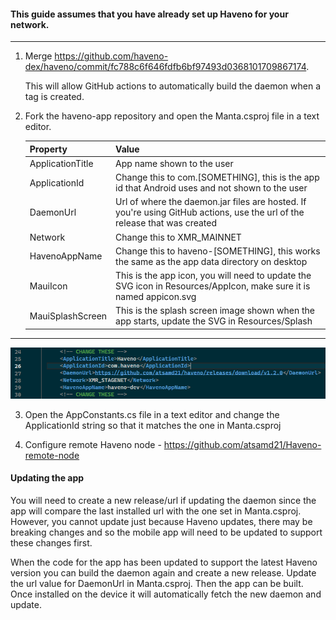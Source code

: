 ﻿#### This guide assumes that you have already set up Haveno for your network.
***********************************************

1.  Merge https://github.com/haveno-dex/haveno/commit/fc788c6f646fdfb6bf97493d0368101709867174.

    This will allow GitHub actions to automatically build the daemon when a tag is created. 

2. Fork the haveno-app repository and open the Manta.csproj file in a text editor.

    | Property              | Value                                 
    |-----------------------|---------------------------------------
    | ApplicationTitle      | App name shown to the user
    | ApplicationId         | Change this to com.[SOMETHING], this is the app id that Android uses and not shown to the user
    | DaemonUrl             | Url of where the daemon.jar files are hosted. If you're using GitHub actions, use the url of the release that was created
    | Network               | Change this to XMR_MAINNET
    | HavenoAppName         | Change this to haveno-[SOMETHING], this works the same as the app data directory on desktop
    | MauiIcon              | This is the app icon, you will need to update the SVG icon in Resources/AppIcon, make sure it is named appicon.svg
    | MauiSplashScreen      | This is the splash screen image shown when the app starts, update the SVG in Resources/Splash

***********************************************

![alt text](https://github.com/atsamd21/Haveno-app/blob/master/AppImages/CHANGETHESE1.png "Change these 1")

3. Open the AppConstants.cs file in a text editor and change the ApplicationId string so that it matches the one in Manta.csproj

4. Configure remote Haveno node - https://github.com/atsamd21/Haveno-remote-node

#### Updating the app

You will need to create a new release/url if updating the daemon since the app will compare the last installed url with the one set in Manta.csproj. However, you cannot update just because Haveno updates, there may be breaking changes and so the mobile app will need to be updated to support these changes first.

When the code for the app has been updated to support the latest Haveno version you can build the daemon again and create a new release. Update the url value for DaemonUrl in Manta.csproj. Then the app can be built. Once installed on the device it will automatically fetch the new daemon and update.